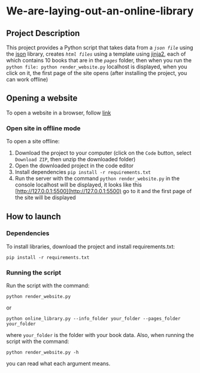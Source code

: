 # We-are-laying-out-an-online-library

## Project Description
This project provides a Python script that takes data from a *`json file`* using the [json](https://pythonworld.ru/moduli/modul-json.html) library, creates *`html files`* using a template using [jinja2](https://pypi.org/project/Jinja2/), each of which contains 10 books that are in the *`pages`* folder, then when you run the `python file: python render_website.py` localhost is displayed, when you click on it, the first page of the site opens (after installing the project, you can work offline)

## Opening a website
To open a website in a browser, follow [link](https://aw1ks.github.io/We-are-laying-out-an-online-library/pages/index1.html)
### Open site in offline mode
To open a site offline:
1. Download the project to your computer (click on the `Code` button, select `Download ZIP`, then unzip the downloaded folder)
2. Open the downloaded project in the code editor
3. Install dependencies `pip install -r requirements.txt`
4. Run the server with the command `python render_website.py` in the console localhost will be displayed, it looks like this [http://127.0.0.1:5500](http://127.0.0.1:5500) go to it and the first page of the site will be displayed

## How to launch
### Dependencies
To install libraries, download the project and install requirements.txt:
```
pip install -r requirements.txt
```
### Running the script
Run the script with the command:
```
python render_website.py
```
or
```
python online_library.py --info_folder your_folder --pages_folder your_folder
```
where `your_folder` is the folder with your book data.
Also, when running the script with the command:
```
python render_website.py -h
```
you can read what each argument means. 
